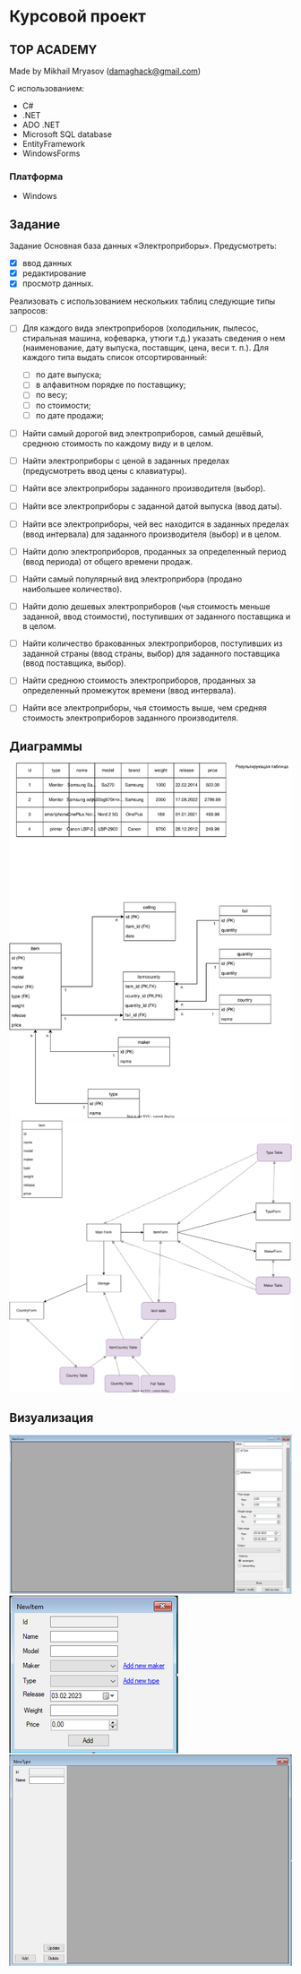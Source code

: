 # Курсовой проект

## TOP ACADEMY

Made by Mikhail Mryasov (damaghack@gmail.com)

С использованием:

* C#
* .NET
* ADO .NET
* Microsoft SQL database
* EntityFramework
* WindowsForms

### Платформа

* Windows

## Задание

Задание Основная база данных «Электроприборы».
Предусмотреть:

* [x] ввод данных
* [x] редактирование
* [x] просмотр данных.

Реализовать с использованием нескольких таблиц следующие типы запросов:

* [ ] Для каждого вида электроприборов (холодильник, пылесос, стиральная машина, кофеварка, утюги т.д.) указать сведения о нем (наименование, дату выпуска, поставщик, цена, веси т. п.).
  Для каждого типа выдать список отсортированный:

  * [ ] по дате выпуска;
  * [ ] в алфавитном порядке по поставщику;
  * [ ] по весу;
  * [ ] по стоимости;
  * [ ] по дате продажи;
* [ ] Найти самый дорогой вид электроприборов, самый дешёвый, среднюю стоимость по каждому виду и в целом.
* [ ] Найти электроприборы с ценой в заданных пределах (предусмотреть ввод цены с клавиатуры).
* [ ] Найти все электроприборы заданного производителя (выбор).
* [ ] Найти все электроприборы с заданной датой выпуска (ввод даты).
* [ ] Найти все электроприборы, чей вес находится в заданных пределах (ввод интервала) для заданного производителя (выбор) и в целом.
* [ ] Найти долю электроприборов, проданных за определенный период (ввод периода) от общего времени продаж.
* [ ] Найти самый популярный вид электроприбора (продано наибольшее количество).
* [ ] Найти долю дешевых электроприборов (чья стоимость меньше заданной, ввод стоимости), поступивших от заданного поставщика и в целом.
* [ ] Найти количество бракованных электроприборов, поступивших из заданной страны (ввод страны, выбор) для заданного поставщика (ввод поставщика, выбор).
* [ ] Найти среднюю стоимость электроприборов, проданных за определенный промежуток времени (ввод интервала).
* [ ] Найти все электроприборы, чья стоимость выше, чем средняя стоимость электроприборов заданного производителя.

## Диаграммы

![Diagram](resources/diagrams/UML.drawio.svg)
![Diagram](resources/diagrams/FormsRelations.drawio.svg)

## Визуализация

![Screenshot](resources/images/main.png)
![Screenshot](resources/images/NewItemForm.png)
![Screenshot](resources/images/newTypeForm.png)
